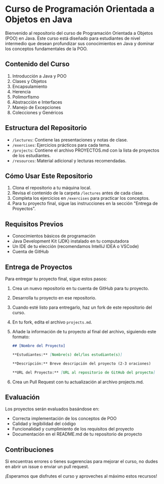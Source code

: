 # Curso de Programación Orientada a Objetos en Java

Bienvenido al repositorio del curso de Programación Orientada a Objetos (POO) en Java. Este curso está diseñado para estudiantes de nivel intermedio que desean profundizar sus conocimientos en Java y dominar los conceptos fundamentales de la POO.

## Contenido del Curso

1. Introducción a Java y POO
2. Clases y Objetos
3. Encapsulamiento
4. Herencia
5. Polimorfismo
6. Abstracción e Interfaces
7. Manejo de Excepciones
8. Colecciones y Genéricos

## Estructura del Repositorio

- `/lectures`: Contiene las presentaciones y notas de clase.
- `/exercises`: Ejercicios prácticos para cada tema.
- `/projects`: Contiene el archivo PROYECTOS.md con la lista de proyectos de los estudiantes.
- `/resources`: Material adicional y lecturas recomendadas.

## Cómo Usar Este Repositorio

1. Clona el repositorio a tu máquina local.
2. Revisa el contenido de la carpeta `/lectures` antes de cada clase.
3. Completa los ejercicios en `/exercises` para practicar los conceptos.
4. Para tu proyecto final, sigue las instrucciones en la sección "Entrega de Proyectos".

## Requisitos Previos

- Conocimientos básicos de programación
- Java Development Kit (JDK) instalado en tu computadora
- Un IDE de tu elección (recomendamos IntelliJ IDEA o VSCode)
- Cuenta de GitHub

## Entrega de Proyectos

Para entregar tu proyecto final, sigue estos pasos:

1. Crea un nuevo repositorio en tu cuenta de GitHub para tu proyecto.
2. Desarrolla tu proyecto en ese repositorio.
3. Cuando esté listo para entregarlo, haz un fork de este repositorio del curso.
4. En tu fork, edita el archivo `projects.md`.
   
6. Añade la información de tu proyecto al final del archivo, siguiendo este formato:
   ```markdown
   ## [Nombre del Proyecto]
   
   **Estudiantes:** [Nombre(s) del/los estudiante(s)]
   
   **Descripción:** Breve descripción del proyecto (2-3 oraciones)
   
   **URL del Proyecto:** [URL al repositorio de GitHub del proyecto]
   ```
7. Crea un Pull Request con tu actualización al archivo projects.md.

## Evaluación

Los proyectos serán evaluados basándose en:
- Correcta implementación de los conceptos de POO
- Calidad y legibilidad del código
- Funcionalidad y cumplimiento de los requisitos del proyecto
- Documentación en el README.md de tu repositorio de proyecto

## Contribuciones

Si encuentras errores o tienes sugerencias para mejorar el curso, no dudes en abrir un issue o enviar un pull request.

¡Esperamos que disfrutes el curso y aproveches al máximo estos recursos!
